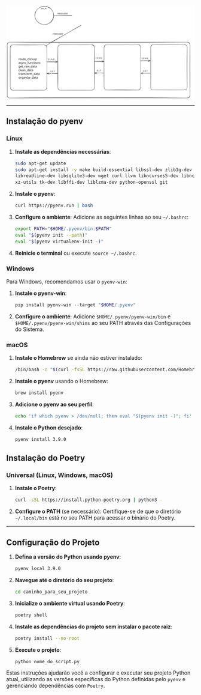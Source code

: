[![clickup_api_to_dw](/img_exca.svg)](https://excalidraw.com/#json=CNdxxeExm7K-clUexHxMr,DGr7x_W10WefJ8Up9aey7w)

---

## Instalação do pyenv

### Linux

1. **Instale as dependências necessárias**:
   ```bash
   sudo apt-get update
   sudo apt-get install -y make build-essential libssl-dev zlib1g-dev libbz2-dev \
   libreadline-dev libsqlite3-dev wget curl llvm libncurses5-dev libncursesw5-dev \
   xz-utils tk-dev libffi-dev liblzma-dev python-openssl git
   ```

2. **Instale o pyenv**:
   ```bash
   curl https://pyenv.run | bash
   ```

3. **Configure o ambiente**:
   Adicione as seguintes linhas ao seu `~/.bashrc`:
   ```bash
   export PATH="$HOME/.pyenv/bin:$PATH"
   eval "$(pyenv init --path)"
   eval "$(pyenv virtualenv-init -)"
   ```

4. **Reinicie o terminal** ou execute `source ~/.bashrc`.

### Windows

Para Windows, recomendamos usar o `pyenv-win`:

1. **Instale o pyenv-win**:
   ```powershell
   pip install pyenv-win --target "$HOME/.pyenv"
   ```

2. **Configure o ambiente**:
   Adicione `$HOME/.pyenv/pyenv-win/bin` e `$HOME/.pyenv/pyenv-win/shims` ao seu PATH através das Configurações do Sistema.

### macOS

1. **Instale o Homebrew** se ainda não estiver instalado:
   ```bash
   /bin/bash -c "$(curl -fsSL https://raw.githubusercontent.com/Homebrew/install/HEAD/install.sh)"
   ```

2. **Instale o pyenv** usando o Homebrew:
   ```bash
   brew install pyenv
   ```

3. **Adicione o pyenv ao seu perfil**:
   ```bash
   echo 'if which pyenv > /dev/null; then eval "$(pyenv init -)"; fi' >> ~/.zprofile
   ```

4. **Instale o Python desejado**:
   ```bash
   pyenv install 3.9.0
   ```

## Instalação do Poetry

### Universal (Linux, Windows, macOS)

1. **Instale o Poetry**:
   ```bash
   curl -sSL https://install.python-poetry.org | python3 -
   ```

2. **Configure o PATH** (se necessário):
   Certifique-se de que o diretório `~/.local/bin` está no seu PATH para acessar o binário do Poetry.

---

## Configuração do Projeto

1. **Defina a versão do Python usando pyenv**:
   ```bash
   pyenv local 3.9.0
   ```

2. **Navegue até o diretório do seu projeto**:
   ```bash
   cd caminho_para_seu_projeto
   ```

3. **Inicialize o ambiente virtual usando Poetry**:
   ```bash
   poetry shell
   ```

4. **Instale as dependências do projeto sem instalar o pacote raiz**:
   ```bash
   poetry install --no-root
   ```

5. **Execute o projeto**:
   ```bash
   python nome_do_script.py
   ```

Estas instruções ajudarão você a configurar e executar seu projeto Python atual, utilizando as versões específicas do Python definidas pelo `pyenv` e gerenciando dependências com `Poetry`.
